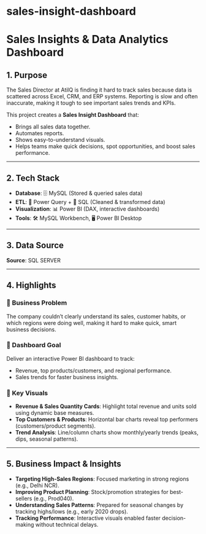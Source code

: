 # sales-insight-dashboard  

# Sales Insights & Data Analytics Dashboard

## 1. Purpose  
The Sales Director at AtilQ is finding it hard to track sales because data is scattered across Excel, CRM, and ERP systems. Reporting is slow and often inaccurate, making it tough to see important sales trends and KPIs.  

This project creates a **Sales Insight Dashboard** that:  
- Brings all sales data together.  
- Automates reports.  
- Shows easy-to-understand visuals.  
- Helps teams make quick decisions, spot opportunities, and boost sales performance.  

---

## 2. Tech Stack  
- **Database**: 🗄️ MySQL (Stored & queried sales data)  
- **ETL**: 📂 Power Query + 🧾 SQL (Cleaned & transformed data)  
- **Visualization**: 📊 Power BI (DAX, interactive dashboards)  
- **Tools**: 🛠️ MySQL Workbench, 🖥️ Power BI Desktop  

---

## 3. Data Source  
**Source**: SQL SERVER  

---

## 4. Highlights  

### 🔹 Business Problem  
The company couldn’t clearly understand its sales, customer habits, or which regions were doing well, making it hard to make quick, smart business decisions.  

### 🔹 Dashboard Goal  
Deliver an interactive Power BI dashboard to track:  
- Revenue, top products/customers, and regional performance.  
- Sales trends for faster business insights.  

### 🔹 Key Visuals  
- **Revenue & Sales Quantity Cards**: Highlight total revenue and units sold using dynamic base measures.  
- **Top Customers & Products**: Horizontal bar charts reveal top performers (customers/product segments).  
- **Trend Analysis**: Line/column charts show monthly/yearly trends (peaks, dips, seasonal patterns).  

---

## 5. Business Impact & Insights  
- **Targeting High-Sales Regions**: Focused marketing in strong regions (e.g., Delhi NCR).  
- **Improving Product Planning**: Stock/promotion strategies for best-sellers (e.g., Prod040).  
- **Understanding Sales Patterns**: Prepared for seasonal changes by tracking highs/lows (e.g., early 2020 drops).  
- **Tracking Performance**: Interactive visuals enabled faster decision-making without technical delays.  
